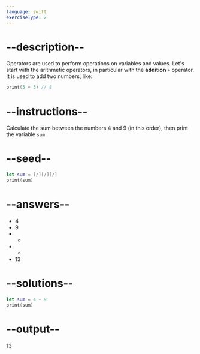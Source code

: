 ```yaml
---
language: swift
exerciseType: 2
---
```


# --description--

Operators are used to perform operations on variables and values.
Let's start with the arithmetic operators, in particular with the **addition** `+` operator.
It is used to add two numbers, like:
```swift
print(5 + 3) // 8
```

# --instructions--

Calculate the sum between the numbers 4 and 9 (in this order), then print the variable `sum`

# --seed--

```swift
let sum = [/][/][/]
print(sum)
```

# --answers--

- 4
- 9
-  + 
-  * 
- 13

# --solutions--

```swift
let sum = 4 + 9
print(sum)
```

# --output--

13

